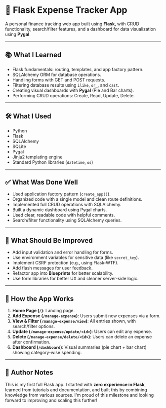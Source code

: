 # 💸 Flask Expense Tracker App

A personal finance tracking web app built using **Flask**, with CRUD functionality, search/filter features, and a dashboard for data visualization using **Pygal**.

---

## 📚 What I Learned

- Flask fundamentals: routing, templates, and app factory pattern.
- SQLAlchemy ORM for database operations.
- Handling forms with GET and POST requests.
- Filtering database results using `ilike`, `or_`, and `cast`.
- Creating visual dashboards with **Pygal** (Pie and Bar charts).
- Performing CRUD operations: Create, Read, Update, Delete.

---

## 🛠 What I Used

- Python
- Flask
- SQLAlchemy
- SQLite
- Pygal
- Jinja2 templating engine
- Standard Python libraries (`datetime`, `os`)

---

## ✅ What Was Done Well

- Used application factory pattern (`create_app()`).
- Organized code with a single model and clean route definitions.
- Implemented full CRUD operations with SQLAlchemy.
- Built a dynamic dashboard using Pygal charts.
- Used clear, readable code with helpful comments.
- Search/filter functionality using SQLAlchemy queries.

---

## 🧪 What Should Be Improved

- Add input validation and error handling for forms.
- Use environment variables for sensitive data (like `secret_key`).
- Implement CSRF protection (e.g., using Flask-WTF).
- Add flash messages for user feedback.
- Refactor app into **Blueprints** for better scalability.
- Use form libraries for better UX and cleaner server-side logic.

---

## 🚀 How the App Works

1. **Home Page (`/`)**: Landing page.
2. **Add Expense (`/manage-expense`)**: Users submit new expenses via a form.
3. **View & Filter (`/manage-expense/view`)**: All entries shown, with search/filter options.
4. **Update (`/manage-expense/update/<id>`)**: Users can edit any expense.
5. **Delete (`/manage-expense/delete/<id>`)**: Users can delete an expense after confirmation.
6. **Dashboard (`/dashboard`)**: Visual summaries (pie chart + bar chart) showing category-wise spending.

---

## 🧠 Author Notes

This is my first full Flask app. I started with **zero experience in Flask**, learned from tutorials and documentation, and built this by combining knowledge from various sources. I'm proud of this milestone and looking forward to improving and scaling this further!



